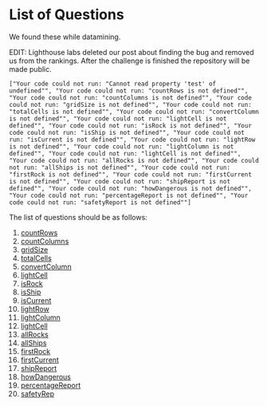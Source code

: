 # List of Questions

We found these while datamining.

EDIT: Lighthouse labs deleted our post about finding the bug and removed us from the rankings. After the challenge is finished the repository will be made public.

`
["Your code could not run: "Cannot read property 'test' of undefined"", "Your code could not run: "countRows is not defined"", "Your code could not run: "countColumns is not defined"", "Your code could not run: "gridSize is not defined"", "Your code could not run: "totalCells is not defined"", "Your code could not run: "convertColumn is not defined"", "Your code could not run: "lightCell is not defined"", "Your code could not run: "isRock is not defined"", "Your code could not run: "isShip is not defined"", "Your code could not run: "isCurrent is not defined"", "Your code could not run: "lightRow is not defined"", "Your code could not run: "lightColumn is not defined"", "Your code could not run: "lightCell is not defined"", "Your code could not run: "allRocks is not defined"", "Your code could not run: "allShips is not defined"", "Your code could not run: "firstRock is not defined"", "Your code could not run: "firstCurrent is not defined"", "Your code could not run: "shipReport is not defined"", "Your code could not run: "howDangerous is not defined"", "Your code could not run: "percentageReport is not defined"", "Your code could not run: "safetyReport is not defined""]
`

The list of questions should be as follows:

1. [countRows](https://github.com/bxio/LighthouseLabsCodingChallenge/blob/master/01.js)
2. [countColumns](https://github.com/bxio/LighthouseLabsCodingChallenge/blob/master/02.js)
3. [gridSize](https://github.com/bxio/LighthouseLabsCodingChallenge/blob/master/03.js)
4. [totalCells](https://github.com/bxio/LighthouseLabsCodingChallenge/blob/master/04.js)
5. [convertColumn](https://github.com/bxio/LighthouseLabsCodingChallenge/blob/master/05.js)
6. [lightCell](https://github.com/bxio/LighthouseLabsCodingChallenge/blob/master/06.js)
7. [isRock](https://github.com/bxio/LighthouseLabsCodingChallenge/blob/master/07.js)
8. [isShip](https://github.com/bxio/LighthouseLabsCodingChallenge/blob/master/09.js)
9. [isCurrent](https://github.com/bxio/LighthouseLabsCodingChallenge/blob/master/08.js)
10. [lightRow](https://github.com/bxio/LighthouseLabsCodingChallenge/blob/master/10.js)
11. [lightColumn](https://github.com/bxio/LighthouseLabsCodingChallenge/blob/master/11.js)
12. [lightCell](https://github.com/bxio/LighthouseLabsCodingChallenge/blob/master/12.js)
13. [allRocks](https://github.com/bxio/LighthouseLabsCodingChallenge/blob/master/13.js)
14. [allShips](https://github.com/bxio/LighthouseLabsCodingChallenge/blob/master/14.js)
15. [firstRock](https://github.com/bxio/LighthouseLabsCodingChallenge/blob/master/15.js)
16. [firstCurrent](https://github.com/bxio/LighthouseLabsCodingChallenge/blob/master/16.js)
17. [shipReport](https://github.com/bxio/LighthouseLabsCodingChallenge/blob/master/17.js)
18. [howDangerous](https://github.com/bxio/LighthouseLabsCodingChallenge/blob/master/18.js)
19. [percentageReport](https://github.com/bxio/LighthouseLabsCodingChallenge/blob/master/19.js)
20. [safetyRep](https://github.com/bxio/LighthouseLabsCodingChallenge/blob/master/20.js)
